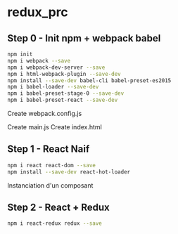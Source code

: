 # redux_prc

## Step 0 - Init npm + webpack babel
```bash
npm init
npm i webpack --save
npm i webpack-dev-server --save
npm i html-webpack-plugin --save-dev
npm install --save-dev babel-cli babel-preset-es2015
npm i babel-loader --save-dev
npm i babel-preset-stage-0 --save-dev
npm i babel-preset-react --save-dev
```

Create webpack.config.js

Create main.js
Create index.html

## Step 1 - React Naif
```bash
npm i react react-dom --save
npm install --save-dev react-hot-loader
```

Instanciation d'un composant

## Step 2 - React + Redux

```sh
npm i react-redux redux --save
```